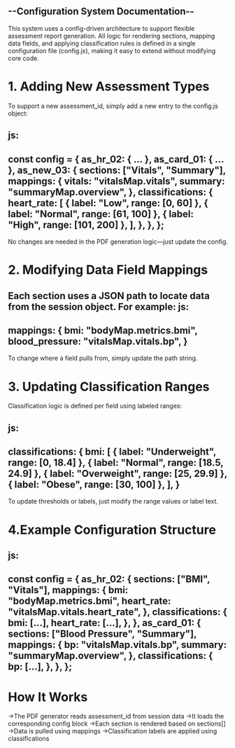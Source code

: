 ## --Configuration System Documentation--

This system uses a config-driven architecture to support flexible assessment report generation. All logic for rendering sections, mapping data fields, and applying classification rules is defined in a single configuration file (config.js), making it easy to extend without modifying core code.

# 1. Adding New Assessment Types
To support a new assessment_id, simply add a new entry to the config.js object:

js:
---
const config = {
  as_hr_02: { ... },
  as_card_01: { ... },
  as_new_03: {
    sections: ["Vitals", "Summary"],
    mappings: {
      vitals: "vitalsMap.vitals",
      summary: "summaryMap.overview",
    },
    classifications: {
      heart_rate: [
        { label: "Low", range: [0, 60] },
        { label: "Normal", range: [61, 100] },
        { label: "High", range: [101, 200] },
      ],
    },
  },
};
---
No changes are needed in the PDF generation logic—just update the config.

# 2. Modifying Data Field Mappings
Each section uses a JSON path to locate data from the session object. For example:
js:
---
mappings: {
  bmi: "bodyMap.metrics.bmi",
  blood_pressure: "vitalsMap.vitals.bp",
}
---
To change where a field pulls from, simply update the path string.

# 3. Updating Classification Ranges
Classification logic is defined per field using labeled ranges:

js:
---
classifications: {
  bmi: [
    { label: "Underweight", range: [0, 18.4] },
    { label: "Normal", range: [18.5, 24.9] },
    { label: "Overweight", range: [25, 29.9] },
    { label: "Obese", range: [30, 100] },
  ],
}
---
To update thresholds or labels, just modify the range values or label text.

# 4.Example Configuration Structure
js:
---
const config = {
  as_hr_02: {
    sections: ["BMI", "Vitals"],
    mappings: {
      bmi: "bodyMap.metrics.bmi",
      heart_rate: "vitalsMap.vitals.heart_rate",
    },
    classifications: {
      bmi: [...],
      heart_rate: [...],
    },
  },
  as_card_01: {
    sections: ["Blood Pressure", "Summary"],
    mappings: {
      bp: "vitalsMap.vitals.bp",
      summary: "summaryMap.overview",
    },
    classifications: {
      bp: [...],
    },
  },
};
---

# How It Works
->The PDF generator reads assessment_id from session data
->It loads the corresponding config block
->Each section is rendered based on sections[]
->Data is pulled using mappings
->Classification labels are applied using classifications